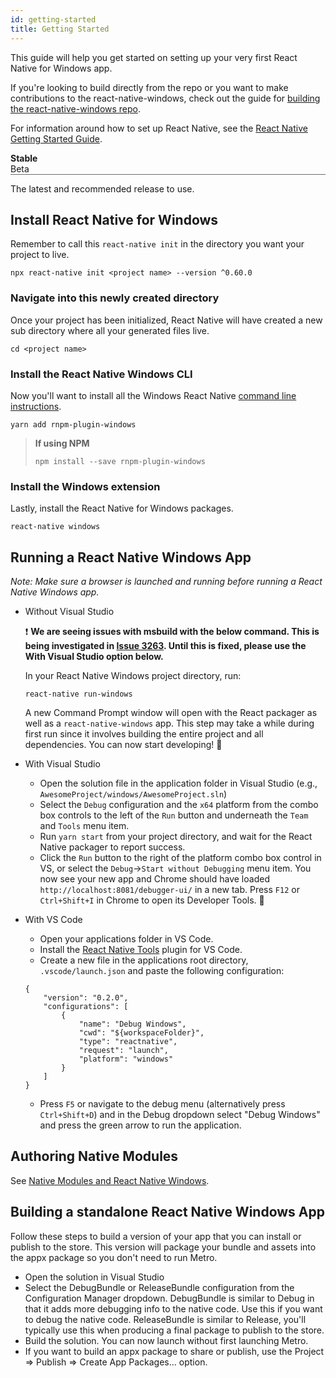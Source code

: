 ```yaml
---
id: getting-started
title: Getting Started
---
```


<!DOCTYPE html>
<html>
<head>
<meta name="viewport" content="width=device-width, initial-scale=1">
<style>
.invisible {
  visibility: hidden;
  display: none;
}
.visible {
  visibility: visible;
}
.toggler {
    margin-bottom: 1em;
}
.toggler ul {
    width: 100%;
    display: inline-block;
    list-style-type: none;
    padding: 0;
    margin: 0;
    border-bottom: 1px solid #6d6d6d;
    cursor: default;
}
.toggleActive{
  font-weight: 700;
}
.toggleInactive{
  font-weight: 400;
}
</style>
</head>
<body>

<script>
function displayTab(tabType) {
  if (tabType === 'stable') {
    document.getElementById("stableTab").className = "toggleActive";
    document.getElementById("betaTab").className = "toggleInactive";
    document.getElementById("beta").className = "invisible";
    document.getElementById("stable").className = "visible";
  }
  else {
    document.getElementById("stableTab").className = "toggleInactive";
    document.getElementById("betaTab").className = "toggleActive";
    document.getElementById("beta").className = "visible";
    document.getElementById("stable").className = "invisible";
  }
}
</script>

This guide will help you get started on setting up your very first React Native for Windows app.

If you're looking to build directly from the repo or you want to make contributions to the react-native-windows, check out the guide for [building the react-native-windows repo](building-rnw.md).

For information around how to set up React Native, see the [React Native Getting Started Guide](http://facebook.github.io/react-native/docs/getting-started.html).

<div>
  <div class="toggler">
    <ul role="tablist">
      <li aria-selected="true" role="tab" tabindex="0" id="stableTab" class="toggleActive" onclick="displayTab('stable')"> Stable </li>
      <li aria-selected="false" role="tab" tabindex="0" id="betaTab" onclick="displayTab('beta')"> Beta </li>
    </ul>    
  </div>
  <div id="stable">
The latest and recommended release to use.

## Install React Native for Windows

Remember to call this ``react-native init`` in the directory you want your project to live.

```
npx react-native init <project name> --version ^0.60.0
```

### Navigate into this newly created directory

Once your project has been initialized, React Native will have created a new sub directory where all your generated files live.

```
cd <project name>
```

### Install the React Native Windows CLI

Now you'll want to install all the Windows React Native [command line instructions](https://www.npmjs.com/package/rnpm-plugin-windows).

```
yarn add rnpm-plugin-windows
```

>**If using NPM**
>
>```npm install --save rnpm-plugin-windows```

### Install the Windows extension

Lastly, install the React Native for Windows packages.

```
react-native windows
```

  </div>
  <div id="beta" class="invisible">

>The newest release guaranteed to get the features and content first; however, not all bugs or framework quirks have been fixed.
>
>Once Beta has been completely vetted for bugs and has been out long enough to be considered fit for mass consumption, it will become the new Stable.

## Install React native

```
npm install -g react-native-cli
```

## Install React Native for Windows (beta)

Remember to call this ``react-native init`` in the directory you want your project to live.

```
react-native init <project name> --version ^0.61.5
```

### Navigate into this newly created directory

Once your project has been initialized, React Native will have created a new sub directory where all your generated files live.

```
cd <project name>
```

### Install the React Native Windows CLI

Now you'll want to install all the Windows React Native [command line instructions](https://www.npmjs.com/package/rnpm-plugin-windows).

```
yarn add rnpm-plugin-windows
```

>**If using NPM**
>
>```npm install --save rnpm-plugin-windows```

### Install the Windows extension

Lastly, install the React Native for Windows packages.

```
react-native windows --template beta
```

  </div>  
</div>

## Running a React Native Windows App

_Note: Make sure a browser is launched and running before running a React Native Windows app._

- Without Visual Studio

  :exclamation: **We are seeing issues with msbuild with the below command. This is being investigated in [Issue 3263](https://github.com/microsoft/react-native-windows/issues/3263). Until this is fixed, please use the With Visual Studio option below.**

  In your React Native Windows project directory, run:

  ```
  react-native run-windows
  ```

  A new Command Prompt window will open with the React packager as well as a `react-native-windows` app. This step may take a while during first run since it involves building the entire project and all dependencies. You can now start developing! :tada:

- With Visual Studio

  - Open the solution file in the application folder in Visual Studio (e.g., `AwesomeProject/windows/AwesomeProject.sln`)
  - Select the `Debug` configuration and the `x64` platform from the combo box controls to the left of the `Run` button and underneath the `Team` and `Tools` menu item.
  - Run `yarn start` from your project directory, and wait for the React Native packager to report success.
  - Click the `Run` button to the right of the platform combo box control in VS, or select the `Debug`->`Start without Debugging` menu item. You now see your new app and Chrome should have loaded `http://localhost:8081/debugger-ui/` in a new tab. Press `F12` or `Ctrl+Shift+I` in Chrome to open its Developer Tools. :tada:

- With VS Code
  - Open your applications folder in VS Code.
  - Install the [React Native Tools](https://marketplace.visualstudio.com/items?itemName=msjsdiag.vscode-react-native) plugin for VS Code.
  - Create a new file in the applications root directory, `.vscode/launch.json` and paste the following configuration:
  ```
  {
      "version": "0.2.0",
      "configurations": [
          {
              "name": "Debug Windows",
              "cwd": "${workspaceFolder}",
              "type": "reactnative",
              "request": "launch",
              "platform": "windows"
          }
      ]
  }
  ```
  - Press `F5` or navigate to the debug menu (alternatively press `Ctrl+Shift+D`) and in the Debug dropdown select "Debug Windows" and press the green arrow to run the application.

## Authoring Native Modules

See [Native Modules and React Native Windows](native-modules.md).

## Building a standalone React Native Windows App

Follow these steps to build a version of your app that you can install or publish to the store. This version will package your bundle and assets into the appx package so you don't need to run Metro.

- Open the solution in Visual Studio
- Select the DebugBundle or ReleaseBundle configuration from the Configuration Manager dropdown. DebugBundle is similar to Debug in that it adds more debugging info to the native code. Use this if you want to debug the native code. ReleaseBundle is similar to Release, you'll typically use this when producing a final package to publish to the store.
- Build the solution. You can now launch without first launching Metro.
- If you want to build an appx package to share or publish, use the Project => Publish => Create App Packages... option.

</body>
</html>
